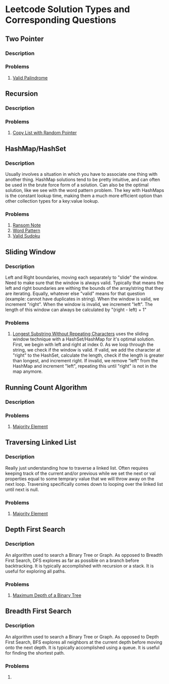 # Leetcode Solution Types and Corresponding Questions

## Two Pointer

### Description

### Problems

1. [Valid Palindrome](https://leetcode.com/problems/valid-palindrome/)

## Recursion

### Description

### Problems

1. [Copy List with Random Pointer](https://leetcode.com/problems/copy-list-with-random-pointer/)

## HashMap/HashSet

### Description

Usually involves a situation in which you have to associate one thing with another thing. HashMap solutions
tend to be pretty intuitive, and can often be used in the brute force form of a solution. Can also be the optimal solution, like we see with
the word pattern problem. The key with HashMaps is the constant lookup time, making them a much more efficient option than other collection
types for a key:value lookup.

### Problems

1. [Ransom Note](https://leetcode.com/problems/ransom-note/description/)
2. [Word Pattern](https://leetcode.com/problems/word-pattern/description/)
3. [Valid Sudoku](https://leetcode.com/problems/valid-sudoku/description/)

## Sliding Window

### Description

Left and Right boundaries, moving each separately to "slide" the window. Need to make sure that the window is always valid. Typically that means the left and
right boundaries are withing the bounds of the array/string that they are iterating. Equally, whatever else "valid" means for that question
(example: cannot have duplicates in string). When the window is valid, we increment "right". When the window is invalid, we increment "left".
The length of this window can always be calculated by "(right - left) + 1"

### Problems

1. [Longest Substring Without Repeating Characters](https://leetcode.com/problems/longest-substring-without-repeating-characters/description/) uses the sliding
   window technique with a HashSet/HashMap for it's optimal solution. First, we begin with left and right at index 0. As we loop through the string, we check
   if the window is valid. If valid, we add the character at "right" to the HashSet, calculate the length, check if the length is greater than longest, and
   increment right. If invalid, we remove "left" from the HashMap and increment "left", repeating this until "right" is not in the map anymore.

## Running Count Algorithm

### Description

### Problems

1. [Majority Element](https://leetcode.com/problems/majority-element/description/?envType=study-plan-v2&envId=top-interview-150)

## Traversing Linked List

### Description

Really just understanding how to traverse a linked list. Often requires keeping track of the current and/or previous while we set the next or val properties
equal to some temprary value that we will throw away on the next loop. Traversing specifically comes down to looping over the linked list until next is null.

### Problems

1. [Majority Element](https://leetcode.com/problems/majority-element/description/?envType=study-plan-v2&envId=top-interview-150)

## Depth First Search

### Description

An algorithm used to search a Binary Tree or Graph. As opposed to Breadth First Search, DFS explores as far as possible on a branch before
backtracking. It is typically accomplished with recursion or a stack. It is useful for exploring all paths.

### Problems

1. [Maximum Depth of a Binary Tree](https://leetcode.com/problems/maximum-depth-of-binary-tree/description/)

## Breadth First Search

### Description

An algorithm used to search a Binary Tree or Graph. As opposed to Depth First Search, BFS explores all neighbors at the current depth before
moving onto the next depth. It is typically accomplished using a queue. It is useful for finding the shortest path.

### Problems

1. []()
